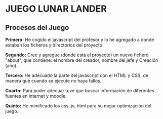 <h1>JUEGO LUNAR LANDER</h1>
<h2>Procesos del Juego</h2>
<p><b>Primero:</b> He cogido el javascript del profesor y lo he agregado a donde estaban los ficheros y directorios del proyecto. </p>
<p><b>Segundo:</b> Cree y agregue (donde esta el proyecto) un nuevo fichero "about", que contiene: el nombre del creador, nombre del jefe y Creación (año). </p>
<p><b>Tercero:</b> He adecuado la parte del javascript con el HTML y CSS, de manera que cuando se ejecute  no haya fallos.</p>
<p><b>Cuarto:</b> Para poder adecuar tuve que buscar información de diferentes fuentes en internet y moodle. </p>
<p><b>Quinto:</b> He mimificado los css, jv, html para su mejor optimización del juego.</p>

